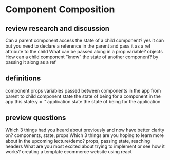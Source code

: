 # Component Composition

## review research and discussion

Can a parent component access the state of a child component?
yes it can but you need to declare a reference in the parent and pass it as a ref attribute to the child
What can be passed along in a prop variable?
objects
How can a child component “know” the state of another component?
by passing it along as a ref

## definitions

component props
variables passed between components in the app from parent to child
component state
the state of being for a component in the app
this.state.y = ''
application state
the state of being for the application


## preview questions

Which 3 things had you heard about previously and now have better clarity on?
components, state, props
Which 3 things are you hoping to learn more about in the upcoming lecture/demo?
props, passing state, reaching headers
What are you most excited about trying to implement or see how it works?
creating a template ecommerce website using react